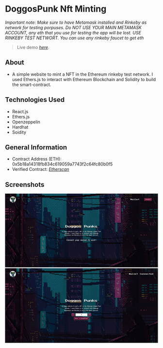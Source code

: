 # DoggosPunk Nft Minting

_Important note: Make sure to have Metamask installed and Rinkeby as network for testing porpuses. Do NOT USE YOUR MAIN METAMASK ACCOUNT, any eth that you use for testing the app will be lost. USE RINKEBY TEST NETWORT. You can use any rinkeby faucet to get eth_

> Live demo [_here_](https://funny-khapse-2b44ce.netlify.app/).

## About

-   A simple website to mint a NFT in the Ethereum rinkeby test network. I used Ethers.js to interact with Ethereum Blockchain and Solidity to build the smart-contract.

## Technologies Used

-   React.js
-   Ethers.js
-   Openzeppelin
-   Hardhat
-   Soidity

## General Information

-   Contract Address (ETH): 0x5b18a14318fb834c619059a7743f2c64fc80b0f5
-   Verified Contract: [_Etherscan_](https://rinkeby.etherscan.io/address/0x5b18a14318fb834c619059a7743f2c64fc80b0f5#code)

## Screenshots

![](src/assets/connect.png)
![](src/assets/connected.png)
